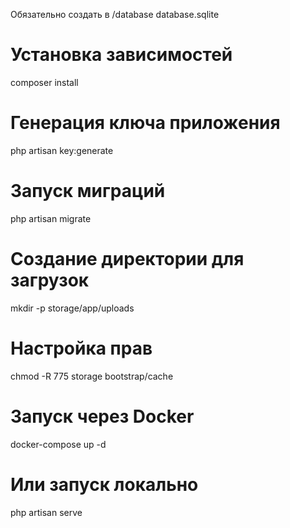 Обязательно создать в /database database.sqlite

# Установка зависимостей
composer install

# Генерация ключа приложения
php artisan key:generate

# Запуск миграций
php artisan migrate

# Создание директории для загрузок
mkdir -p storage/app/uploads

# Настройка прав
chmod -R 775 storage bootstrap/cache

# Запуск через Docker
docker-compose up -d

# Или запуск локально
php artisan serve